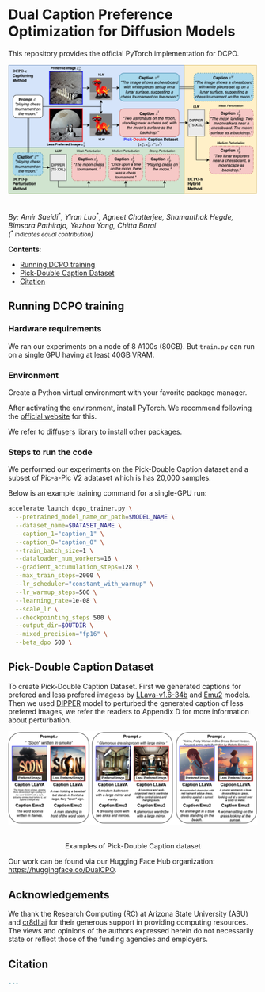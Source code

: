 # Dual Caption Preference Optimization for Diffusion Models 

This repository provides the official PyTorch implementation for DCPO. 

<div align="center">
<img src="assets/dcpo_overview.png" width=750/>
</div><br>

_By: Amir Saeidi<sup>\*</sup>, Yiran Luo<sup>\*</sup>, Agneet Chatterjee, Shamanthak Hegde, Bimsara Pathiraja, Yezhou Yang, Chitta Baral_
<br>_(<small><sup>*</sup> indicates equal contribution</small>)_


**Contents**:

* [Running DCPO training](#running-dcpo-training)
* [Pick-Double Caption Dataset](#dataset) 
* [Citation](#citation)

## Running DCPO training

### Hardware requirements

We ran our experiments on a node of 8 A100s (80GB). But `train.py` can run on a single GPU having at least 40GB VRAM. 

### Environment

Create a Python virtual environment with your favorite package manager. 

After activating the environment, install PyTorch. We recommend following the [official website](https://pytorch.org/) for this. 

We refer to [diffusers](https://github.com/huggingface/diffusers/tree/main/examples/text_to_image) library to install other packages.

### Steps to run the code
<!-- [`yuvalkirstain/pickapic_v2`](https://huggingface.co/datasets/yuvalkirstain/pickapic_v2) -->
We performed our experiments on the Pick-Double Caption dataset and a subset of  Pic-a-Pic V2 adataset which is has 20,000 samples.

Below is an example training command for a single-GPU run:

```bash
accelerate launch dcpo_trainer.py \
  --pretrained_model_name_or_path=$MODEL_NAME \
  --dataset_name=$DATASET_NAME \
  --caption_1="caption_1" \
  --caption_0="caption_0" \
  --train_batch_size=1 \
  --dataloader_num_workers=16 \
  --gradient_accumulation_steps=128 \
  --max_train_steps=2000 \
  --lr_scheduler="constant_with_warmup" \
  --lr_warmup_steps=500 \
  --learning_rate=1e-08 \
  --scale_lr \
  --checkpointing_steps 500 \
  --output_dir=$OUTDIR \
  --mixed_precision="fp16" \
  --beta_dpo 500 \
```


## Pick-Double Caption Dataset

To create Pick-Double Caption Dataset. First we generated captions for prefered and less prefered imagess by [LLava-v1.6-34b](https://huggingface.co/liuhaotian/llava-v1.6-34b) and [Emu2](https://huggingface.co/BAAI/Emu2) models. Then we used [DIPPER](https://huggingface.co/kalpeshk2011/dipper-paraphraser-xxl) model to perturbed the generated caption of less prefered images, we refer the readers to Appendix D for more information about perturbation.

<div align="center">
<img src="assets/pick_double_caption_examples.png" width=750/>
</div><br>
<p align="center">Examples of Pick-Double Caption dataset</p>

Our work can be found via our Hugging Face Hub organization: https://huggingface.co/DualCPO.


## Acknowledgements
We thank the Research Computing (RC) at Arizona State University (ASU) and [cr8dl.ai](https://www.cr8dl.ai/) for their generous support in providing computing resources. The views and opinions of the authors expressed herein do not necessarily state or reflect those of the funding agencies and employers.


## Citation

```bibtex
---
```
